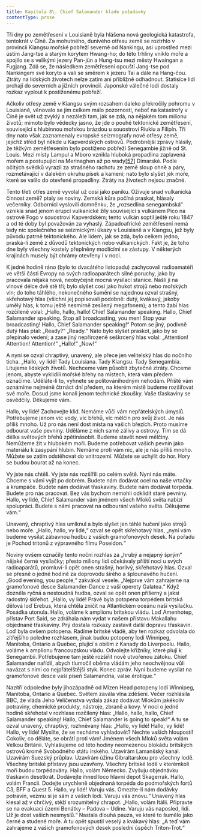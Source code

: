 ```yaml
---
title: Kapitola 8\. Chief Salamander klade požadavky
contentType: prose
---
```


Tři dny po zemětřesení v Louisianě byla hlášena nová geologická katastrofa, tentokrát v Číně. Za mohutného, dunivého otřesu země se roztrhlo v provincii Kiangsu mořské pobřeží severně od Nankingu, asi uprostřed mezi ústím Jang-tse a starým korytem Hwang-ho; do této trhliny vniklo moře a spojilo se s velikými jezery Pan-jün a Hung-tsu mezi městy Hwaingan a Fugjang. Zdá se, že následkem zemětřesení opouští Jang-tse pod Nankingem své koryto a valí se směrem k jezeru Tai a dále na Hang-čou. Ztráty na lidských životech nelze zatím ani přibližně odhadnout. Statisíce lidí prchají do severních a jižních provincií. Japonské válečné lodi dostaly rozkaz vyplout k postiženému pobřeží.

Ačkoliv otřesy země v Kiangsu svým rozsahem daleko překročily pohromu v Louisianě, věnovalo se jim celkem málo pozornosti, neboť na katastrofy v Číně je svět už zvyklý a nezáleží tam, jak se zdá, na nějakém tom milionu životů; mimoto bylo vědecky jasno, že jde o pouhé tektonické zemětřesení, související s hlubinnou mořskou brázdou u souostroví Riukiu a Filipín. Tři dny nato však zaznamenaly evropské seizmografy nové otřesy země, jejichž střed byl někde u Kapverdských ostrovů. Podrobnější zprávy hlásily, že těžkým zemětřesením bylo postiženo pobřeží Senegambie jižně od St. Louis. Mezi místy Lampul a Mboro vznikla hluboká propadlina zaplavená mořem a postupující na Merinaghen až po wady[\[57\]](./resources/undefined) Dimarské. Podle očitých svědků vyrazil za strašného rachotu ze země sloup ohně a páry, rozmetávající v dalekém okruhu písek a kamení; nato bylo slyšet jek moře, které se valilo do otevřené propadliny. Ztráty na životech nejsou značné.

Tento třetí otřes země vyvolal už cosi jako paniku. Oživuje snad vulkanická činnost země? ptaly se noviny. Zemská kůra počíná praskat, hlásaly večerníky. Odborníci vyslovili domněnku, že „rozsedlina senegambská“ vznikla snad jenom erupcí vulkanické žíly související s vulkánem Pico na ostrově Fogo v souostroví Kapverdském; tento vulkán soptil ještě roku 1847 a od té doby byl považován za vyhaslý. Západoafrické zemětřesení nemá tedy nic společného se seizmickými úkazy v Louisianě a v Kiangsu, jež byly původu patrně tektonického. Ale lidem, jak se zdá, bylo celkem jedno, praská-li země z důvodů tektonických nebo vulkanických. Fakt je, že toho dne byly všechny kostely přeplněny modlícími se zástupy. V některých krajinách musely být chrámy otevřeny i v noci.

K jedné hodině ráno (bylo to dvacátého listopadu) zachycovali radioamatéři ve větší části Evropy na svých radioaparátech silné poruchy, jako by pracovala nějaká nová, neobyčejně mocná vysílací stanice. Našli ji na vlnové délce dvě stě tři; bylo slyšet cosi jako hukot strojů nebo mořských vln; do toho táhlého, nekonečného šumění se najednou ozval strašný, skřehotavý hlas (všichni jej popisovali podobně: dutý, kvákavý, jakoby umělý hlas, k tomu ještě nesmírně zesílený megafonem); a tento žabí hlas rozčileně volal: „Hallo, hallo, hallo! Chief Salamander speaking. Hallo, Chief Salamander speaking. Stop all broadcasting, you men! Stop your broadcasting! Hallo, Chief Salamander speaking!“ Potom se jiný, podivně dutý hlas ptal: „Ready?“ „Ready.“ Nato bylo slyšet praskot, jako by se přepínalo vedení; a zase jiný nepřirozeně seškrcený hlas volal: „Attention! Attention! Attention!“ „Hallo!“ „Now!“

A nyní se ozval chraptivý, unavený, ale přece jen velitelský hlas do nočního ticha. „Hallo, vy lidé! Tady Louisiana. Tady Kiangsu. Tady Senegambia. Litujeme lidských životů. Nechceme vám působit zbytečné ztráty. Chceme jenom, abyste vyklidili mořské břehy na místech, která vám předem označíme. Uděláte-li to, vyhnete se politováníhodným nehodám. Příště vám oznámíme nejméně čtrnáct dní předem, na kterém místě budeme rozšiřovat své moře. Dosud jsme konali jenom technické zkoušky. Vaše třaskaviny se osvědčily. Děkujeme vám.

Hallo, vy lidé! Zachovejte klid. Nemáme vůči vám nepřátelských úmyslů. Potřebujeme jenom víc vody, víc břehů, víc mělčin pro svůj život. Je nás příliš mnoho. Už pro nás není dost místa na vašich březích. Proto musíme odbourat vaše pevniny. Uděláme z nich samé zálivy a ostrovy. Tím se dá délka světových břehů zpětinásobit. Budeme stavět nové mělčiny. Nemůžeme žít v hlubokém moři. Budeme potřebovat vašich pevnin jako materiálu k zasypání hlubin. Nemáme proti vám nic, ale je nás příliš mnoho. Můžete se zatím odstěhovat do vnitrozemí. Můžete se uchýlit do hor. Hory se budou bourat až na konec.

Vy jste nás chtěli. Vy jste nás rozšířili po celém světě. Nyní nás máte. Chceme s vámi vyjít po dobrém. Budete nám dodávat ocel na naše vrtačky a krumpáče. Budete nám dodávat třaskaviny. Budete nám dodávat torpéda. Budete pro nás pracovat. Bez vás bychom nemohli odklidit staré pevniny. Hallo, vy lidé, Chief Salamander vám jménem všech Mloků světa nabízí spolupráci. Budete s námi pracovat na odbourání vašeho světa. Děkujeme vám.“

Unavený, chraptivý hlas umlknul a bylo slyšet jen táhlé hučení jako strojů nebo moře. „Hallo, hallo, vy lidé,“ ozval se opět skřehotavý hlas, „nyní vám budeme vysílat zábavnou hudbu z vašich gramofonových desek. Na pořadu je Pochod tritonů z výpravného filmu Poseidon.“

Noviny ovšem označily tento noční rozhlas za „hrubý a nejapný šprým“ nějaké černé vysílačky; přesto miliony lidí očekávaly příští noci u svých radioaparátů, promluví-li opět onen strašný, horlivý, skřehotavý hlas. Ozval se přesně o jedné hodině za doprovodu širého a šplounavého hučení. „Good evening, you people,“ zakvákal vesele. „Nejprve vám zahrajeme na gramofonové desce Salamander-Dance z vaší operety Galatea.“ Když dozněla ryčná a nestoudná hudba, ozval se opět onen příšerný a jaksi radostný skřehot. „Hallo, vy lidé! Právě byla potopena torpédem britská dělová loď Erebus, která chtěla zničit na Atlantickém oceánu naši vysílačku. Posádka utonula. Hallo, voláme k amplionu britskou vládu. Loď Amenhotep, přístav Port Said, se zdráhala nám vydat v našem přístavu Makallahu objednané třaskaviny. Prý dostala rozkazy zastavit další dopravu třaskavin. Loď byla ovšem potopena. Radíme britské vládě, aby ten rozkaz odvolala do zítřejšího poledne rozhlasem, jinak budou potopeny lodi Winnipeg, Manitoba, Ontario a Quebec, plující s obilím z Kanady do Liverpoolu. Hallo, voláme k amplionu francouzskou vládu. Odvolejte křižníky, které plují k Senegambii. Potřebujeme tam ještě rozšířit nově utvořenou zátoku. Chief Salamander nařídil, abych tlumočil oběma vládám jeho neochvějnou vůli navázat s nimi co nejpřátelštější styk. Konec zpráv. Nyní budeme vysílat na gramofonové desce vaši píseň Salamandria, valse érotique.“

Nazítří odpoledne byly jihozápadně od Mizen Head potopeny lodi Winnipeg, Manitoba, Ontario a Quebec. Světem zavála vlna zděšení. Večer rozhlásila BBC, že vláda Jeho Veličenstva vydala zákaz dodávat Mlokům jakékoliv potraviny, chemické produkty, nástroje, zbraně a kovy. V noci o jedné hodině skřehotal v rozhlase rozčilený hlas: „Hallo, hallo, hallo, Chief Salamander speaking! Hallo, Chief Salamander is going to speak!“ A tu se ozval unavený, chraptivý, rozhněvaný hlas: „Hallo, vy lidé! Hallo, vy lidé! Hallo, vy lidé! Myslíte, že se necháme vyhladovět? Nechte vašich hloupostí! Cokoliv, co děláte, se obrátí proti vám! Jménem všech Mloků světa volám Velkou Británii. Vyhlašujeme od této hodiny neomezenou blokádu britských ostrovů kromě Svobodného státu irského. Uzavírám Lamanšský kanál. Uzavírám Suezský průplav. Uzavírám úžinu Gibraltarskou pro všechny lodě. Všechny britské přístavy jsou uzavřeny. Všechny britské lodě v kterémkoli moři budou torpédovány. Hallo, volám Německo. Zvyšuju objednávku třaskavin desetkrát. Dodávejte ihned loco hlavní depot Skagerrak. Hallo, volám Francii. Dodejte urychleně objednaná torpéda do podmořských fortů C3, BFF a Quest 5. Hallo, vy lidé! Varuju vás. Omezíte-li nám dodávky potravin, vezmu si je sám z vašich lodí. Varuju vás znovu.“ Unavený hlas klesal až v chrčivý, stěží srozumitelný chrapot. „Hallo, volám Itálii. Připravte se na evakuaci území Benátky – Padova – Udine. Varuju vás naposled, lidi. Už je dost vašich nesmyslů.“ Nastala dlouhá pauza, ve které to šumělo jako černé a studené moře. A tu opět spustil veselý a kvákavý hlas: „A teď vám zahrajeme z vašich gramofonových desek poslední úspěch Triton-Trot.“
